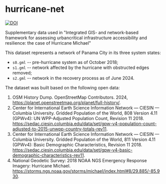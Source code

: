 # hurricane-net
[![DOI](https://zenodo.org/badge/865962602.svg)](https://doi.org/10.5281/zenodo.13869203)

Supplementary data used in "Integrated GIS- and network-based framework for assessing urbancritical infrastructure accessibility and resilience: the case of Hurricane Michael"

This dataset represents a network of Panama City in its three system states:

- `s0.gml` -- pre-hurricane system as of October 2018;
- `s1.gml` -- network affected by the hurricane with obstructed edges removed;
- `s2.gml` -- network in the recovery process as of June 2024.

The dataset was built based on the following open data:
1. OSM History Dump. OpenStreetMap Contributors. 2024, https://planet.openstreetmap.org/planet/full-history/.
2. Center for International Earth Science Information Network — CIESIN — Columbia University. Gridded Population of the World, 808 Version 4.11 (GPWv4): UN WPP-Adjusted Population Count, Revision 11 2018. https://sedac.ciesin.columbia.edu/data/set/gpw-v4-population-count-adjusted-to-2015-unwpp-country-totals-rev11.
3. Center for International Earth Science Information Network — CIESIN — Columbia University. Gridded Population of the World, 811 Version 4.11 (GPWv4): Basic Demographic Characteristics, Revision 11 2018. https://sedac.ciesin.columbia.edu/data/set/gpw-v4-basic-demographic-characteristics-rev11.
4. National Geodetic Survey: 2018 NOAA NGS Emergency Response Imagery: Hurricane Michael. https://storms.ngs.noaa.gov/storms/michael/index.html#8/29.885/-85.930.


